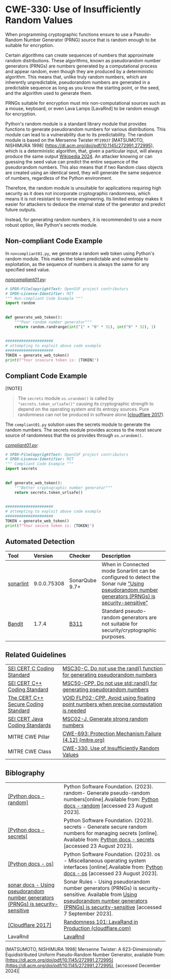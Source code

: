 # CWE-330: Use of Insufficiently Random Values

When programming cryptographic functions ensure to use a Pseudo-Random Number Generator (PRNG) source that is random enough to be suitable for encryption.

Certain algorithms can create sequences of numbers that approximate random distributions. These algorithms, known as pseudorandom number generators (PRNGs) are numbers generated by a computational process and appear random, even though they are produced by a deterministic algorithm. This means that, unlike truly random numbers, which are inherently unpredictable, pseudorandom numbers are generated in a predictable sequence as long as you know the starting point, or the seed, and the algorithm used to generate them.

PRNGs suitable for encryption must mix non-computational sources such as a mouse, keyboard, or even  Lava Lamps [LavaRnd] to be random enough for encryption.

Python's random module is a standard library module that provides functions to generate pseudorandom numbers for various distributions. This module can lead to a vulnerability due to its predictability. The random module is based on the Mersenne Twister `MT19937`
[MATSUMOTO, NISHIMURA 1998] (https://dl.acm.org/doi/pdf/10.1145/272991.272995), which is a deterministic algorithm, that, given a particular input, will always produce the same output [Wikipedia 2024](https://en.wikipedia.org/wiki/Deterministic_algorithm). An attacker knowing or can guessing the seed value can predict the entire sequence of the pseudorandom numbers. This also means that if two Random class objects are created using an identical seed, they will generate the same sequence of numbers, regardless of the Python environment.

Therefore, the random module is unsuitable for applications requiring high security as it does not incorporate cryptographic randomness, which means it is not resistant to reverse engineering. Its limited entropy makes it easier for attackers to deduce the internal state of the generator and predict future outputs.

Instead, for generating random numbers, it is recommended to use a more robust option, like Python's secrets module.

## Non-compliant Code Example

In `noncompliant01.py`, we generate a random web token using Python's random module. This makes the token predictable and vulnerable to exploitation, as the sequence of numbers is always the same for any specified seed value.

*[noncompliant01.py](noncompliant01.py):*

```py
# SPDX-FileCopyrightText: OpenSSF project contributors
# SPDX-License-Identifier: MIT
""" Non-compliant Code Example """
import random
 
 
def generate_web_token():
    """Poor random number generator"""
    return random.randrange(int("1" + "0" * 31), int("9" * 32), 1)
 
 
#####################
# attempting to exploit above code example
#####################
TOKEN = generate_web_token()
print(f"Your insecure token is: {TOKEN}")
```

## Compliant Code Example

 [!NOTE]
> The `secrets` module `os.urandom()` is called by `"secrets.token_urlsafe()"` causing its cryptographic strength to depend on the operating system and its entropy sources.
Pure randomness can not be produced in software alone [[cloudflare 2017]](https://blog.cloudflare.com/randomness-101-lavarand-in-production/).

 The `compliant01.py` solution uses the secrets module to generate the random numbers. The secrets module provides access to the most secure source of randomness that the os provides through `os.urandom()`.

*[compliant01.py](compliant01.py):*

```py
# SPDX-FileCopyrightText: OpenSSF project contributors
# SPDX-License-Identifier: MIT
""" Compliant Code Example """
import secrets
 
 
def generate_web_token():
    """Better cryptographic number generator"""
    return secrets.token_urlsafe()
 
 
#####################
# attempting to exploit above code example
#####################
TOKEN = generate_web_token()
print(f"Your secure token is: {TOKEN}")
```

## Automated Detection

|Tool|Version|Checker|Description|
|:----|:----|:----|:----|
|[sonarlint](https://www.sonarsource.com/products/sonarlint/)|9.0.0.75308|SonarQube 9.7+|When in Connected mode Sonarlint can be configured to detect the Sonar rule ["Using pseudorandom number generators (PRNGs) is security-sensitive"](https://rules.sonarsource.com/python/RSPEC-2245/)|
|[Bandit](https://bandit.readthedocs.io/en/latest/)|1.7.4|[B311](https://bandit.readthedocs.io/en/latest/blacklists/blacklist_calls.html?highlight=B311#b311-random)|Standard pseudo-random generators are not suitable for security/cryptographic purposes.|

## Related Guidelines

|||
|:---|:---|
|[SEI CERT C Coding Standard](https://wiki.sei.cmu.edu/confluence/display/c/SEI+CERT+C+Coding+Standard)|[MSC30-C. Do not use the rand() function for generating pseudorandom numbers](https://wiki.sei.cmu.edu/confluence/display/c/MSC30-C.+Do+not+use+the+rand%28%29+function+for+generating+pseudorandom+numbers)|
|[SEI CERT C++ Coding Standard](https://wiki.sei.cmu.edu/confluence/pages/viewpage.action?pageId=88046682)|[MSC50-CPP. Do not use std::rand() for generating pseudorandom numbers](https://wiki.sei.cmu.edu/confluence/display/cplusplus/MSC50-CPP.+Do+not+use+std%3A%3Arand%28%29+for+generating+pseudorandom+numbers)|
|[The CERT C++ Secure Coding Standard](https://wiki.sei.cmu.edu/confluence/pages/viewpage.action?pageId=88046682) |[VOID FLP02-CPP. Avoid using floating point numbers when precise computation is needed](https://wiki.sei.cmu.edu/confluence/pages/viewpage.action?pageId=88046687)|
|[SEI CERT Java Coding Standards](https://wiki.sei.cmu.edu/confluence/display/seccode/SEI+CERT+Coding+Standards)| [MSC02-J. Generate strong random numbers](https://wiki.sei.cmu.edu/confluence/display/java/MSC02-J.+Generate+strong+random+numbers)|
|MITRE CWE Pillar| [CWE-693: Protection Mechanism Failure (4.12) (mitre.org)](https://cwe.mitre.org/data/definitions/693.html)|
|MITRE CWE Class|[CWE-330, Use of Insufficiently Random Values](http://cwe.mitre.org/data/definitions/330.html)|

## Biblography

|||
|:---|:---|
|[[Python docs - random]](https://docs.python.org/3/library/random.html)|Python Software Foundation. (2023). random- Generate pseudo-random numbers[online].Available from: [Python docs - random](https://docs.python.org/3/library/random.html) [accessed 23 August 2023].|
|[[Python docs - secrets]](https://docs.python.org/3/library/secrets.html)|Python Software Foundation. (2023). secrets - Generate secure random numbers for managing secrets [online]. Available from: [Python docs - secrets](https://docs.python.org/3/library/secrets.html) [accessed 23 August 2023].|
|[[Python docs - os]](https://docs.python.org/3/library/os.html)|Python Software Foundation. (2023). os - Miscellaneous operating system interfaces [online].Available from: [Python docs - os](https://docs.python.org/3/library/os.html) [accessed 23 August 2023].|
|[sonar docs - Using pseudorandom number generators (PRNGs) is security-sensitive](https://rules.sonarsource.com/python/RSPEC-2245/)|Sonar Rules - Using pseudorandom number generators (PRNGs) is security-sensitive. Available from [Using pseudorandom number generators (PRNGs) is security-sensitive](https://rules.sonarsource.com/python/RSPEC-2245/) [accessed 7 September 2023].|
|[[Cloudflare 2017]](https://blog.cloudflare.com/)| [Randomness 101: LavaRand in Production (cloudflare.com)](https://blog.cloudflare.com/randomness-101-lavarand-in-production/)|
|LavaRnd|[LavaRnd](https://www.lavarand.org/)|
[MATSUMOTO, NISHIMURA 1998] Mersenne Twister: A 623-Dimensionally
Equidistributed Uniform Pseudo-Random
Number Generator, available from: [https://dl.acm.org/doi/pdf/10.1145/272991.272995](https://dl.acm.org/doi/pdf/10.1145/272991.272995), [accessed December 2024]|
